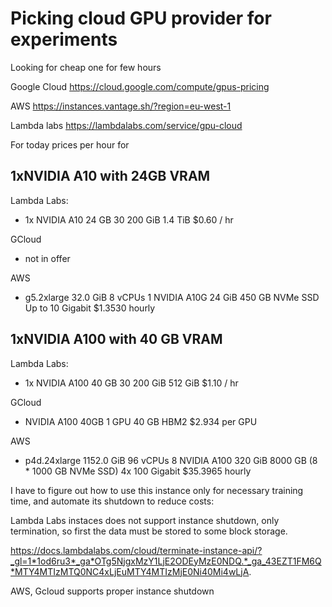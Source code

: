 # Picking cloud GPU provider for experiments

Looking for cheap one  for few hours

Google Cloud
https://cloud.google.com/compute/gpus-pricing

AWS 
https://instances.vantage.sh/?region=eu-west-1

Lambda labs
https://lambdalabs.com/service/gpu-cloud

For today prices per hour for 

## 1xNVIDIA A10 with 24GB VRAM 

Lambda Labs:
- 1x NVIDIA A10 	24 GB 	30 	200 GiB 	1.4 TiB 	$0.60 / hr

GCloud
- not in offer

AWS
- g5.2xlarge	32.0 GiB	8 vCPUs 	1 	NVIDIA A10G	24 GiB 	450 GB NVMe SSD 	Up to 10 Gigabit 	$1.3530 hourly




## 1xNVIDIA A100 with 40 GB VRAM

Lambda Labs:
- 1x NVIDIA A100	40 GB	30	200 GiB	512 GiB	$1.10 / hr

GCloud
- NVIDIA A100 40GB	1 GPU	40 GB HBM2	$2.934 per GPU

AWS
- p4d.24xlarge	1152.0 GiB	96 vCPUs 	8 	NVIDIA A100	320 GiB 	8000 GB (8 * 1000 GB NVMe SSD) 	4x 100 Gigabit 	$35.3965 hourly



I have to figure out how to use this instance only for necessary training time, and automate its shutdown to reduce costs:

Lambda Labs instaces does not support instance shutdown, only termination, so first the data must be stored to some block storage. 

https://docs.lambdalabs.com/cloud/terminate-instance-api/?_gl=1*1od6ru3*_ga*OTg5NjgxMzY1LjE2ODEyMzE0NDQ.*_ga_43EZT1FM6Q*MTY4MTIzMTQ0NC4xLjEuMTY4MTIzMjE0Ni40Mi4wLjA.

AWS, Gcloud supports proper instance shutdown

